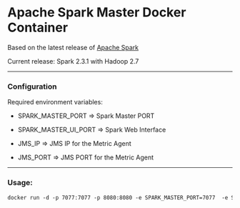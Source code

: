 # Apache Spark Master Docker Container

Based on the latest release of [Apache Spark](http://spark.apache.org/)

Current release: Spark 2.3.1 with Hadoop 2.7

------

### Configuration

Required environment variables:

- SPARK_MASTER_PORT => Spark Master PORT

- SPARK_MASTER_UI_PORT => Spark Web Interface

- JMS_IP => JMS IP for the Metric Agent

- JMS_PORT => JMS PORT for the Metric Agent

------

### Usage:

```dockerfile
docker run -d -p 7077:7077 -p 8080:8080 -e SPARK_MASTER_PORT=7077  -e SPARK_MASTER_UI_PORT=8080 -e JMS_IP=localhost JMS_PORT=61616   cloudiator/spark-master:latest
```

